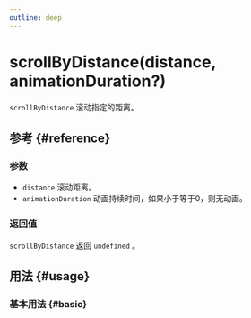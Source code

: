 ```yaml
---
outline: deep
---
```


# scrollByDistance(distance, animationDuration?)
`scrollByDistance` 滚动指定的距离。

## 参考 {#reference}
<!-- @include: @/@views/api/references/instance/scrollByDistance.md -->

### 参数
- `distance` 滚动距离。
- `animationDuration` 动画持续时间，如果小于等于0，则无动画。

### 返回值
`scrollByDistance` 返回 `undefined` 。

## 用法 {#usage}
<script setup>
import ScrollByDistance from '../../@views/api/samples/scrollByDistance/index.vue'
</script>

### 基本用法 {#basic}
<ScrollByDistance/>